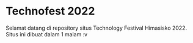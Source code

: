 # Technofest 2022

Selamat datang di repository situs Technology Festival Himasisko 2022. Situs ini dibuat dalam 1 malam :v